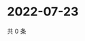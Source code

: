# 2022-07-23

共 0 条

<!-- BEGIN WEIBO -->
<!-- 最后更新时间 Sat Jul 23 2022 20:28:57 GMT+0800 (China Standard Time) -->

<!-- END WEIBO -->
